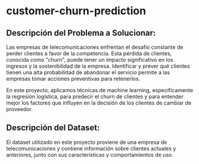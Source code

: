 # customer-churn-prediction

## Descripción del Problema a Solucionar:

Las empresas de telecomunicaciones enfrentan el desafío constante de perder clientes a favor de la competencia. Esta pérdida de clientes, conocida como "churn", puede tener un impacto significativo en los ingresos y la sostenibilidad de la empresa. Identificar y prever qué clientes tienen una alta probabilidad de abandonar el servicio permite a las empresas tomar acciones preventivas para retenerlos.

En este proyecto, aplicamos técnicas de machine learning, específicamente la regresión logística, para predecir el churn de clientes y para entender mejor los factores que influyen en la decisión de los clientes de cambiar de proveedor.

## Descripción del Dataset:

El dataset utilizado en este proyecto proviene de una empresa de telecomunicaciones y contiene información sobre clientes actuales y anteriores, junto con sus características y comportamientos de uso.
